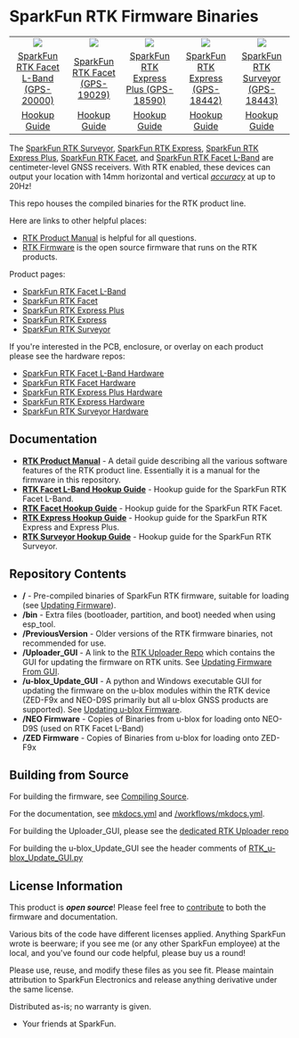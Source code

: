 SparkFun RTK Firmware Binaries
===========================================================

<table class="table table-hover table-striped table-bordered">
  <tr align="center">
   <td><a href="https://www.sparkfun.com/products/20000"><img src="https://cdn.sparkfun.com//assets/parts/1/9/7/4/6/20000-SparkFun_RTK_Facet_L-Band-01.jpg"></a></td>
   <td><a href="https://www.sparkfun.com/products/18590"><img src="https://cdn.sparkfun.com//assets/parts/1/8/6/3/0/RTK_Facet_Photos-01.jpg"></a></td>
   <td><a href="https://www.sparkfun.com/products/18590"><img src="https://cdn.sparkfun.com//assets/parts/1/8/0/7/5/18590-SparkFun_RTK_Express_Plus-04.jpg"></a></td>
   <td><a href="https://www.sparkfun.com/products/18442"><img src="https://cdn.sparkfun.com//assets/parts/1/7/2/4/1/18019-SparkFun_RTK_Express-09.jpg"></a></td>
   <td><a href="https://www.sparkfun.com/products/18443"><img src="https://cdn.sparkfun.com//assets/parts/1/6/4/0/1/17369-SparkFun_RTK_Surveyor-14.jpg"></a></td>
  </tr>
  <tr align="center">
    <td><a href="https://www.sparkfun.com/products/20000">SparkFun RTK Facet L-Band (GPS-20000)</a></td>
    <td><a href="https://www.sparkfun.com/products/19029">SparkFun RTK Facet (GPS-19029)</a></td>
    <td><a href="https://www.sparkfun.com/products/18590">SparkFun RTK Express Plus (GPS-18590)</a></td>
    <td><a href="https://www.sparkfun.com/products/18442">SparkFun RTK Express (GPS-18442)</a></td>
    <td><a href="https://www.sparkfun.com/products/18443">SparkFun RTK Surveyor (GPS-18443)</a></td>
  </tr>
  <tr align="center">
    <td><a href="https://learn.sparkfun.com/tutorials/sparkfun-rtk-facet-l-band-hookup-guide">Hookup Guide</a></td>
    <td><a href="https://learn.sparkfun.com/tutorials/sparkfun-rtk-facet-hookup-guide">Hookup Guide</a></td>
    <td><a href="https://learn.sparkfun.com/tutorials/sparkfun-rtk-express-hookup-guide">Hookup Guide</a></td>
    <td><a href="https://learn.sparkfun.com/tutorials/sparkfun-rtk-express-hookup-guide">Hookup Guide</a></td>
    <td><a href="https://learn.sparkfun.com/tutorials/sparkfun-rtk-surveyor-hookup-guide">Hookup Guide</a></td>
  </tr>
</table>

The [SparkFun RTK Surveyor](https://www.sparkfun.com/products/18443), [SparkFun RTK Express](https://www.sparkfun.com/products/18442), [SparkFun RTK Express Plus](https://www.sparkfun.com/products/18590), [SparkFun RTK Facet](https://www.sparkfun.com/products/19029), and [SparkFun RTK Facet L-Band](https://www.sparkfun.com/products/20000) are centimeter-level GNSS receivers. With RTK enabled, these devices can output your location with 14mm horizontal and vertical [*accuracy*](https://docs.sparkfun.com/SparkFun_RTK_Firmware/accuracy_verification/) at up to 20Hz!

This repo houses the compiled binaries for the RTK product line. 

Here are links to other helpful places:

* [RTK Product Manual](https://docs.sparkfun.com/SparkFun_RTK_Firmware/intro/) is helpful for all questions.
* [RTK Firmware](https://github.com/sparkfun/SparkFun_RTK_Firmware) is the open source firmware that runs on the RTK products.

Product pages:

* [SparkFun RTK Facet L-Band](https://www.sparkfun.com/products/20000)
* [SparkFun RTK Facet](https://www.sparkfun.com/products/19029)
* [SparkFun RTK Express Plus](https://www.sparkfun.com/products/18590)
* [SparkFun RTK Express](https://www.sparkfun.com/products/18442)
* [SparkFun RTK Surveyor](https://www.sparkfun.com/products/18443)

If you're interested in the PCB, enclosure, or overlay on each product please see the hardware repos:

* [SparkFun RTK Facet L-Band Hardware](https://github.com/sparkfun/SparkFun_RTK_Facet)
* [SparkFun RTK Facet Hardware](https://github.com/sparkfun/SparkFun_RTK_Facet)
* [SparkFun RTK Express Plus Hardware](https://github.com/sparkfun/SparkFun_RTK_Express_Plus)
* [SparkFun RTK Express Hardware](https://github.com/sparkfun/SparkFun_RTK_Express)
* [SparkFun RTK Surveyor Hardware](https://github.com/sparkfun/SparkFun_RTK_Surveyor)

Documentation
--------------

* **[RTK Product Manual](https://docs.sparkfun.com/SparkFun_RTK_Firmware/intro/)** - A detail guide describing all the various software features of the RTK product line.   Essentially it is a manual for the firmware in this repository.
* **[RTK Facet L-Band Hookup Guide](https://learn.sparkfun.com/tutorials/sparkfun-rtk-facet-l-band-hookup-guide)** - Hookup guide for the SparkFun RTK Facet L-Band.
* **[RTK Facet Hookup Guide](https://learn.sparkfun.com/tutorials/sparkfun-rtk-facet-hookup-guide)** - Hookup guide for the SparkFun RTK Facet.
* **[RTK Express Hookup Guide](https://learn.sparkfun.com/tutorials/sparkfun-rtk-express-hookup-guide)** - Hookup guide for the SparkFun RTK Express and Express Plus.
* **[RTK Surveyor Hookup Guide](https://learn.sparkfun.com/tutorials/sparkfun-rtk-surveyor-hookup-guide)** - Hookup guide for the SparkFun RTK Surveyor.

Repository Contents
-------------------

* **/** - Pre-compiled binaries of SparkFun RTK firmware, suitable for loading (see [Updating Firmware](https://docs.sparkfun.com/SparkFun_RTK_Firmware/firmware_update/)). 
* **/bin** - Extra files (bootloader, partition, and boot) needed when using esp_tool.
* **/PreviousVersion** - Older versions of the RTK firmware binaries, not recommended for use.
* **/Uploader_GUI** - A link to the [RTK Uploader Repo](https://github.com/sparkfun/SparkFun_RTK_Firmware_Uploader) which contains the GUI for updating the firmware on RTK units. See [Updating Firmware From GUI](https://docs.sparkfun.com/SparkFun_RTK_Firmware/firmware_update/#updating-firmware-using-windows-gui).
* **/u-blox_Update_GUI** - A python and Windows executable GUI for updating the firmware on the u-blox modules within the RTK device (ZED-F9x and NEO-D9S primarily but all u-blox GNSS products are supported). See [Updating u-blox Firmware](https://docs.sparkfun.com/SparkFun_RTK_Firmware/firmware_update/#updating-u-blox-firmware).
* **/NEO Firmware** - Copies of Binaries from u-blox for loading onto NEO-D9S (used on RTK Facet L-Band)
* **/ZED Firmware** - Copies of Binaries from u-blox for loading onto ZED-F9x

Building from Source
--------------------

For building the firmware, see [Compiling Source](https://docs.sparkfun.com/SparkFun_RTK_Firmware/firmware_update/#compiling-source).

For the documentation, see [mkdocs.yml](https://github.com/sparkfun/SparkFun_RTK_Firmware/blob/main/mkdocs.yml) and [/workflows/mkdocs.yml](https://github.com/sparkfun/SparkFun_RTK_Firmware/blob/main/.github/workflows/mkdocs.yml).

For building the Uploader_GUI, please see the [dedicated RTK Uploader repo](https://github.com/sparkfun/SparkFun_RTK_Firmware_Uploader)

For building the u-blox_Update_GUI see the header comments of [RTK_u-blox_Update_GUI.py](https://github.com/sparkfun/SparkFun_RTK_Firmware_Binaries/blob/main/u-blox_Update_GUI/RTK_u-blox_Update_GUI.py#L12-L33)


License Information
-------------------

This product is _**open source**_!  Please feel free to [contribute](https://docs.sparkfun.com/SparkFun_RTK_Firmware/contribute/) to both the firmware and documentation.

Various bits of the code have different licenses applied. Anything SparkFun wrote is beerware; if you see me (or any other SparkFun employee) at the local, and you've found our code helpful, please buy us a round!

Please use, reuse, and modify these files as you see fit. Please maintain attribution to SparkFun Electronics and release anything derivative under the same license.

Distributed as-is; no warranty is given.

- Your friends at SparkFun.

